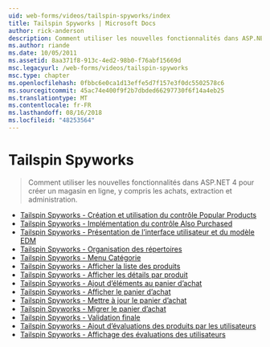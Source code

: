```yaml
---
uid: web-forms/videos/tailspin-spyworks/index
title: Tailspin Spyworks | Microsoft Docs
author: rick-anderson
description: Comment utiliser les nouvelles fonctionnalités dans ASP.NET 4 pour créer un magasin en ligne, y compris les achats, extraction et administration.
ms.author: riande
ms.date: 10/05/2011
ms.assetid: 8aa371f8-913c-4ed2-98b0-f76abf15669d
msc.legacyurl: /web-forms/videos/tailspin-spyworks
msc.type: chapter
ms.openlocfilehash: 0fbbc6e0ca1d13effe5d7f157e3f0dc5502578c6
ms.sourcegitcommit: 45ac74e400f9f2b7dbded66297730f6f14a4eb25
ms.translationtype: MT
ms.contentlocale: fr-FR
ms.lasthandoff: 08/16/2018
ms.locfileid: "48253564"
---
```

<a name="tailspin-spyworks"></a>Tailspin Spyworks
====================
> Comment utiliser les nouvelles fonctionnalités dans ASP.NET 4 pour créer un magasin en ligne, y compris les achats, extraction et administration.


- [Tailspin Spyworks - Création et utilisation du contrôle Popular Products](tailspin-spyworks-creating-and-using-the-popular-products-control.md)
- [Tailspin Spyworks - Implémentation du contrôle Also Purchased](tailspin-spyworks-implementing-and-using-the-also-purchased-control.md)
- [Tailspin Spyworks - Présentation de l’interface utilisateur et du modèle EDM](tailspin-spyworks-intro-ui-and-edm.md)
- [Tailspin Spyworks - Organisation des répertoires](tailspin-spyworks-directory-organization.md)
- [Tailspin Spyworks - Menu Catégorie](tailspin-spyworks-category-menu.md)
- [Tailspin Spyworks - Afficher la liste des produits](tailspin-spyworks-display-the-product-list.md)
- [Tailspin Spyworks - Afficher les détails par produit](tailspin-spyworks-display-per-product-details.md)
- [Tailspin Spyworks - Ajout d’éléments au panier d’achat](tailspin-spyworks-adding-items-to-the-shopping-cart.md)
- [Tailspin Spyworks - Afficher le panier d’achat](tailspin-spyworks-display-shopping-cart.md)
- [Tailspin Spyworks - Mettre à jour le panier d’achat](tailspin-spyworks-update-the-shopping-cart.md)
- [Tailspin Spyworks - Migrer le panier d’achat](tailspin-spyworks-migrate-the-shopping-cart.md)
- [Tailspin Spyworks - Validation finale](tailspin-spyworks-final-check-out.md)
- [Tailspin Spyworks - Ajout d’évaluations des produits par les utilisateurs](tailspin-spyworks-adding-user-product-reviews.md)
- [Tailspin Spyworks - Affichage des évaluations des utilisateurs](tailspin-spyworks-displaying-user-reviews.md)
